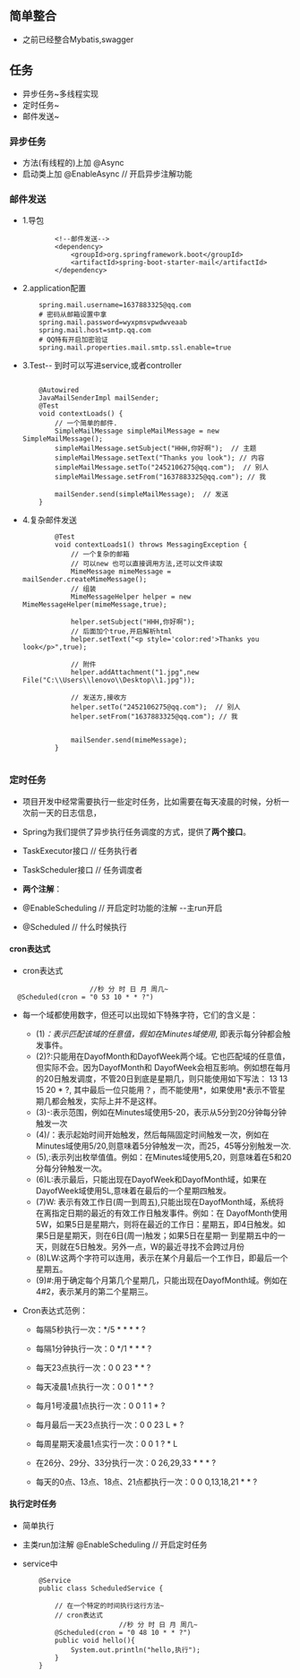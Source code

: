## 简单整合
- 之前已经整合Mybatis,swagger


## 任务
- 异步任务~多线程实现
- 定时任务~
- 邮件发送~




### 异步任务
- 方法(有线程的)上加 @Async
- 启动类上加 @EnableAsync // 开启异步注解功能

### 邮件发送
- 1.导包
  
    ```
            <!--邮件发送-->
            <dependency>
                <groupId>org.springframework.boot</groupId>
                <artifactId>spring-boot-starter-mail</artifactId>
            </dependency>
    ```
  
- 2.application配置
    ```
        spring.mail.username=1637883325@qq.com
        # 密码从邮箱设置中拿
        spring.mail.password=wyxpmsvpwdwveaab  
        spring.mail.host=smtp.qq.com
        # QQ特有开启加密验证
        spring.mail.properties.mail.smtp.ssl.enable=true
    
    ```
  
- 3.Test-- 到时可以写进service,或者controller
    ```
  
        @Autowired
        JavaMailSenderImpl mailSender;
        @Test
        void contextLoads() {
            // 一个简单的邮件.
            SimpleMailMessage simpleMailMessage = new SimpleMailMessage();
            simpleMailMessage.setSubject("HHH,你好啊");  // 主题
            simpleMailMessage.setText("Thanks you look"); // 内容
            simpleMailMessage.setTo("2452106275@qq.com");  // 别人
            simpleMailMessage.setFrom("1637883325@qq.com"); // 我
    
            mailSender.send(simpleMailMessage);  // 发送
        }
    
    ```
  
- 4.复杂邮件发送

    ```
            @Test
            void contextLoads1() throws MessagingException {
                // 一个复杂的邮箱
                // 可以new 也可以直接调用方法,还可以文件读取
                MimeMessage mimeMessage = mailSender.createMimeMessage();
                // 组装
                MimeMessageHelper helper = new MimeMessageHelper(mimeMessage,true);
        
                helper.setSubject("HHH,你好啊");
                // 后面加个true,开启解析html
                helper.setText("<p style='color:red'>Thanks you look</p>",true);
        
                // 附件
                helper.addAttachment("1.jpg",new File("C:\\Users\\lenovo\\Desktop\\1.jpg"));
        
                // 发送方,接收方
                helper.setTo("2452106275@qq.com");  // 别人
                helper.setFrom("1637883325@qq.com"); // 我
        
        
                mailSender.send(mimeMessage);
            }
    
    
    ```


### 定时任务
- 项目开发中经常需要执行一些定时任务，比如需要在每天凌晨的时候，分析一次前一天的日志信息，
- Spring为我们提供了异步执行任务调度的方式，提供了**两个接口**。
 - TaskExecutor接口  // 任务执行者
 - TaskScheduler接口 // 任务调度者

- **两个注解**：
 - @EnableScheduling // 开启定时功能的注解 --主run开启
 - @Scheduled   // 什么时候执行

#### cron表达式

-  cron表达式
```
                    //秒 分 时 日 月 周几~
  @Scheduled(cron = "0 53 10 * * ?")

```

- 每一个域都使用数字，但还可以出现如下特殊字符，它们的含义是：
  - (1)*：表示匹配该域的任意值，假如在Minutes域使用*, 即表示每分钟都会触发事件。
  - (2)?:只能用在DayofMonth和DayofWeek两个域。它也匹配域的任意值，但实际不会。因为DayofMonth和 DayofWeek会相互影响。例如想在每月的20日触发调度，不管20日到底是星期几，则只能使用如下写法： 13 13 15 20 * ?, 其中最后一位只能用？，而不能使用*，如果使用*表示不管星期几都会触发，实际上并不是这样。
  - (3)-:表示范围，例如在Minutes域使用5-20，表示从5分到20分钟每分钟触发一次
  - (4)/：表示起始时间开始触发，然后每隔固定时间触发一次，例如在Minutes域使用5/20,则意味着5分钟触发一次，而25，45等分别触发一次.
  - (5),:表示列出枚举值值。例如：在Minutes域使用5,20，则意味着在5和20分每分钟触发一次。
  - (6)L:表示最后，只能出现在DayofWeek和DayofMonth域，如果在DayofWeek域使用5L,意味着在最后的一个星期四触发。
  - (7)W: 表示有效工作日(周一到周五),只能出现在DayofMonth域，系统将在离指定日期的最近的有效工作日触发事件。例如：在 DayofMonth使用5W，如果5日是星期六，则将在最近的工作日：星期五，即4日触发。如果5日是星期天，则在6日(周一)触发；如果5日在星期一 到星期五中的一天，则就在5日触发。另外一点，W的最近寻找不会跨过月份
  - (8)LW:这两个字符可以连用，表示在某个月最后一个工作日，即最后一个星期五。
  - (9)#:用于确定每个月第几个星期几，只能出现在DayofMonth域。例如在4#2，表示某月的第二个星期三。

- Cron表达式范例：

  - 每隔5秒执行一次：*/5 * * * * ?
  
  - 每隔1分钟执行一次：0 */1 * * * ?
  
  - 每天23点执行一次：0 0 23 * * ?
  
  - 每天凌晨1点执行一次：0 0 1 * * ?
  
  - 每月1号凌晨1点执行一次：0 0 1 1 * ?
  
  - 每月最后一天23点执行一次：0 0 23 L * ?
  
  - 每周星期天凌晨1点实行一次：0 0 1 ? * L
  
  - 在26分、29分、33分执行一次：0 26,29,33 * * * ?
  
  - 每天的0点、13点、18点、21点都执行一次：0 0 0,13,18,21 * * ?



#### 执行定时任务
- 简单执行
  
- 主类run加注解 @EnableScheduling // 开启定时任务
- service中

  ```
      @Service
      public class ScheduledService {
          
          // 在一个特定的时间执行这行方法~
          // cron表达式
                          //秒 分 时 日 月 周几~
          @Scheduled(cron = "0 48 10 * * ?")
          public void hello(){
              System.out.println("hello,执行");
          }
      }
  
  
  ```








